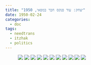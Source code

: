 ```yaml
---
title: "יצחק: עוד פנקס חבר במפאי, 1950"
date: 1950-02-24
categories:
  - doc
tags:
  - needtrans
  - itzhak
  - politics
---
```


<figure class="half">
    <a  href="/haskindocs/assets/images/1950-02-24-mapay-01.jpg">
    <img src="/haskindocs/assets/images/1950-02-24-mapay-01.jpg"></a>
    <a  href="/haskindocs/assets/images/1950-02-24-mapay-02.jpg">
    <img src="/haskindocs/assets/images/1950-02-24-mapay-02.jpg"></a>
    <a  href="/haskindocs/assets/images/1950-02-24-mapay-03.jpg">
    <img src="/haskindocs/assets/images/1950-02-24-mapay-03.jpg"></a>
    <a  href="/haskindocs/assets/images/1950-02-24-mapay-04.jpg">
    <img src="/haskindocs/assets/images/1950-02-24-mapay-04.jpg"></a>
    <a  href="/haskindocs/assets/images/1950-02-24-mapay-05.jpg">
    <img src="/haskindocs/assets/images/1950-02-24-mapay-05.jpg"></a>
    <a  href="/haskindocs/assets/images/1950-02-24-mapay-06.jpg">
    <img src="/haskindocs/assets/images/1950-02-24-mapay-06.jpg"></a>
    <a  href="/haskindocs/assets/images/1950-02-24-mapay-07.jpg">
    <img src="/haskindocs/assets/images/1950-02-24-mapay-07.jpg"></a>
    <a  href="/haskindocs/assets/images/1950-02-24-mapay-08.jpg">
    <img src="/haskindocs/assets/images/1950-02-24-mapay-08.jpg"></a>
    <a  href="/haskindocs/assets/images/1950-02-24-mapay-09.jpg">
    <img src="/haskindocs/assets/images/1950-02-24-mapay-09.jpg"></a>
    <a  href="/haskindocs/assets/images/1950-02-24-mapay-10.jpg">
    <img src="/haskindocs/assets/images/1950-02-24-mapay-10.jpg"></a>
    <a  href="/haskindocs/assets/images/1950-02-24-mapay-11.jpg">
    <img src="/haskindocs/assets/images/1950-02-24-mapay-11.jpg"></a>
</figure>

